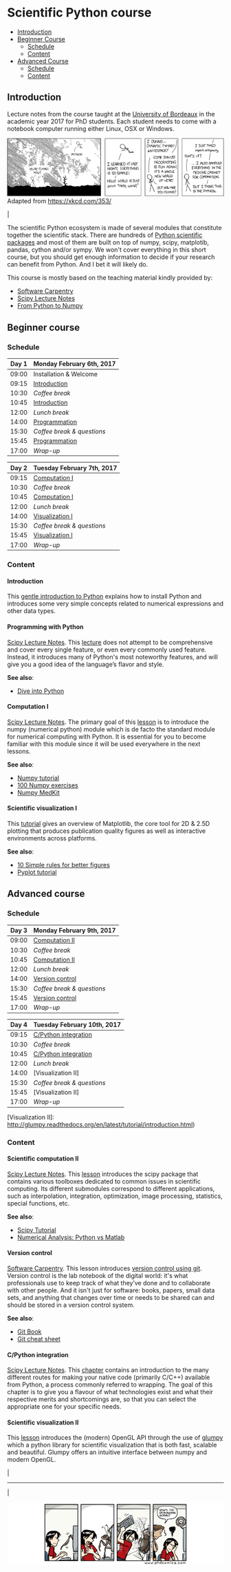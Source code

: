 # Scientific Python course

* [Introduction](#introduction)
* [Beginner Course](#beginner-course)
  * [Schedule](#beginner-schedule)
  * [Content](#beginner-content)
* [Advanced Course](#advanced-course)
  * [Schedule](#advanced-schedule)
  * [Content](#advanced-content)


## Introduction <a name="introduction"></a>

Lecture notes from the course taught at the [University of Bordeaux] in the
academic year 2017 for PhD students.  Each student needs to come with a
notebook computer running either Linux, OSX or Windows.  

![](XKCD.png) Adapted from https://xkcd.com/353/

|

The scientific Python ecosystem is made of several modules that constitute
together the scientific stack. There are hundreds of [Python scientific
packages] and most of them are built on top of numpy, scipy, matplotib, pandas,
cython and/or sympy. We won't cover everything in this short course, but you
should get enough information to decide if your research can benefit from
Python. And I bet it will likely do.

This course is mostly based on the teaching material kindly provided by:

* [Software Carpentry]
* [Scipy Lecture Notes]
* [From Python to Numpy]


## Beginner course <a name="beginner-course"></a>

### Schedule <a name="beginner-schedule"></a>

Day 1  | Monday February 6th, 2017      | 
------ | ------------------------------ |
09:00  | Installation & Welcome         |
09:15  | [Introduction]                 |
10:30  | *Coffee break*                 |
10:45  | [Introduction]                 |
12:00  | *Lunch break*                  |
14:00  | [Programmation]                |
15:30  | *Coffee break & questions*     |
15:45  | [Programmation]                |
17:00  | *Wrap-up*                      |


Day 2  | Tuesday February 7th, 2017     |
------ | ------------------------------ |
09:15  | [Computation I]                |
10:30  | *Coffee break*                 |
10:45  | [Computation I]                |
12:00  | *Lunch break*                  |
14:00  | [Visualization I]              |
15:30  | *Coffee break & questions*     |
15:45  | [Visualization I]              |
17:00  | *Wrap-up*                      |


[Introduction]: introduction.md
[Programmation]: http://www.scipy-lectures.org/intro/language/python_language.html
[Computation I]: http://www.scipy-lectures.org/intro/numpy/index.html
[Visualization I]: http://www.labri.fr/perso/nrougier/teaching/matplotlib/matplotlib.html


### Content <a name="beginner-content"></a>

#### Introduction

This [gentle introduction to Python](introduction.md) explains how to install
Python and introduces some very simple concepts related to numerical
expressions and other data types.

#### Programming with Python

[Scipy Lecture
Notes]. This
[lecture](http://www.scipy-lectures.org/intro/language/python_language.html)
does not attempt to be comprehensive and cover every single feature, or even
every commonly used feature. Instead, it introduces many of Python's most
noteworthy features, and will give you a good idea of the language’s flavor and
style.

**See also**:

 * [Dive into Python](http://www.diveintopython3.net)

#### Computation I

[Scipy Lecture Notes]. The primary goal of
this [lesson](http://www.scipy-lectures.org/intro/numpy/index.html) is to
introduce the numpy (numerical python) module which is de facto the standard
module for numerical computing with Python. It is essential for you to become
familiar with this module since it will be used everywhere in the next lessons.

**See also**:

  * [Numpy tutorial](https://github.com/rougier/numpy-tutorial)
  * [100 Numpy exercises](https://github.com/rougier/numpy-100)
  * [Numpy MedKit](http://mentat.za.net/numpy/numpy_advanced_slides/)


#### Scientific visualization I

This [tutorial](https://github.com/rougier/matplotlib-tutorial) gives an
overview of Matplotlib, the core tool for 2D & 2.5D plotting that produces
publication quality figures as well as interactive environments across
platforms.

**See also**:

  * [10 Simple rules for better figures](http://journals.plos.org/ploscompbiol/article?id=10.1371/journal.pcbi.1003833)
  * [Pyplot tutorial](http://matplotlib.org/users/pyplot_tutorial.html)



## Advanced course <a name="advanced-course"></a>

### Schedule <a name="advanced-schedule"></a>

Day 3  | Monday February 9th, 2017      | 
------ | ------------------------------ |
09:00  | [Computation II]               |
10:30  | *Coffee break*                 |
10:45  | [Computation II]               |
12:00  | *Lunch break*                  |
14:00  | [Version control]              |
15:30  | *Coffee break & questions*     |
15:45  | [Version control]              |
17:00  | *Wrap-up*                      |


Day 4  | Tuesday February 10th, 2017    |
------ | ------------------------------ |
09:15  | [C/Python integration]         |
10:30  | *Coffee break*                 |
10:45  | [C/Python integration]         |
12:00  | *Lunch break*                  |
14:00  | [Visualization II]             |
15:30  | *Coffee break & questions*     |
15:45  | [Visualization II]             |
17:00  | *Wrap-up*                      |


[Computation II]: http://www.scipy-lectures.org/intro/scipy.html
[Version Control]: https://swcarpentry.github.io/git-novice
[C/Python integration]: http://www.scipy-lectures.org/advanced/interfacing_with_c/interfacing_with_c.html
[Visualization II]: http://glumpy.readthedocs.org/en/latest/tutorial/introduction.html)

### Content <a name="advanced-content"></a>

#### Scientific computation II

[Scipy Lecture Notes]. This
[lesson](http://www.scipy-lectures.org/intro/scipy.html) introduces the scipy
package that contains various toolboxes dedicated to common issues in
scientific computing. Its different submodules correspond to different
applications, such as interpolation, integration, optimization, image
processing, statistics, special functions, etc.

**See also**:

  * [Scipy Tutorial](http://docs.scipy.org/doc/scipy/reference/tutorial/)
  * [Numerical Analysis: Python vs Matlab](http://hyperpolyglot.org/numerical-analysis)


#### Version control

[Software Carpentry]. This lesson introduces
[version control using git](https://swcarpentry.github.io/git-novice/). Version
control is the lab notebook of the digital world: it's what professionals use
to keep track of what they’ve done and to collaborate with other people. And it
isn't just for software: books, papers, small data sets, and anything that
changes over time or needs to be shared can and should be stored in a version
control system.

**See also**:

  * [Git Book](https://git-scm.com/book/en/v2)
  * [Git cheat sheet](https://training.github.com/kit/downloads/github-git-cheat-sheet.pdf)


#### C/Python integration

[Scipy Lecture Notes]. This
[chapter](http://www.scipy-lectures.org/advanced/interfacing_with_c/interfacing_with_c.html)
contains an introduction to the many different routes for making your native
code (primarily C/C++) available from Python, a process commonly referred to
wrapping. The goal of this chapter is to give you a flavour of what
technologies exist and what their respective merits and shortcomings are, so
that you can select the appropriate one for your specific needs.


#### Scientific visualization II

This [lesson](http://glumpy.readthedocs.org/en/latest/tutorial/introduction.html)
introduces the (modern) OpenGL API through the use of [glumpy] which a python
library for scientific visualization that is both fast, scalable and
beautiful. Glumpy offers an intuitive interface between numpy and modern
OpenGL.

|

----

|

![](PhD-Comics.png)


<!----------------------------- External links ------------------------------->
[Python]:     http://www.python.org
[Numpy]:      http://www.numpy.org
[Scipy]:      http://www.scipy.org
[Pandas]:     http://pandas.pydata.org
[Matplotlib]: http://matplotlib.org
[IPython]:    http://ipython.org
[Jupyter]:    http://jupyter.org
[Git]:        https://git-scm.com
[OpenGL]:     https://www.opengl.org
[Glumpy]:     https://glumpy.github.io
[Bokeh]:      https://bokeh.org
[Cython]:     http://cython.org
[Software Carpentry]:  http://software-carpentry.org
[Scipy Lecture Notes]: http://www.scipy-lectures.org
[From Python to Numpy]: http://www.labri.fr/perso/nrougier/from-python-to-numpy/
[University of Bordeaux]: http://www.u-bordeaux.com
[Python scientific packages]: (https://pypi.python.org/pypi?:action=browse&c=385)
<!---------------------------------------------------------------------------->
